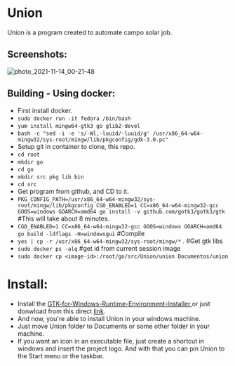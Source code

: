 # Union
Union is a program created to automate campo solar job.

## Screenshots:
![photo_2021-11-14_00-21-48](https://user-images.githubusercontent.com/69154350/141662907-bb48e4ac-97af-413c-95bc-be8845505550.jpg)


## Building - Using docker:
* First install docker.
* ```sudo docker run -it fedora /bin/bash```
* `yum install mingw64-gtk3 go glib2-devel`
* `bash -c "sed -i -e 's/-Wl,-luuid/-luuid/g' /usr/x86_64-w64-mingw32/sys-root/mingw/lib/pkgconfig/gdk-3.0.pc"`
* Setup git in container to clone, this repo.
* `cd root`
* `mkdir go`
* `cd go`
* `mkdir src pkg lib bin`
* `cd src`
* Get program from github, and CD to it.
* `PKG_CONFIG_PATH=/usr/x86_64-w64-mingw32/sys-root/mingw/lib/pkgconfig CGO_ENABLED=1 CC=x86_64-w64-mingw32-gcc GOOS=windows GOARCH=amd64 go install -v github.com/gotk3/gotk3/gtk` #This will take about 8 minutes. 
* `CGO_ENABLED=1 CC=x86_64-w64-mingw32-gcc GOOS=windows GOARCH=amd64 go build -ldflags -H=windowsgui` #Compile
* `yes | cp -r /usr/x86_64-w64-mingw32/sys-root/mingw/*` . #Get gtk libs
* `sudo docker ps -alq` #get id from current session image
* `sudo docker cp <image-id>:/root/go/src/Union/union Documentos/union`

# Install:
* Install the [
GTK-for-Windows-Runtime-Environment-Installer ](https://github.com/tschoonj/GTK-for-Windows-Runtime-Environment-Installer) or just donwload from this direct [link](https://drive.google.com/file/d/1Gyi5yugTFvHv6NLX9WBJHsQ1f9PpMZZX/view?usp=sharing).
* And now, you're able to install Union in your windows machine.
* Just move Union folder to Documents or some other folder in your machine.
* If you want an icon in an executable file, just create a shortcut in windows and insert the project logo. And with that you can pin Union to the Start menu or the taskbar.

